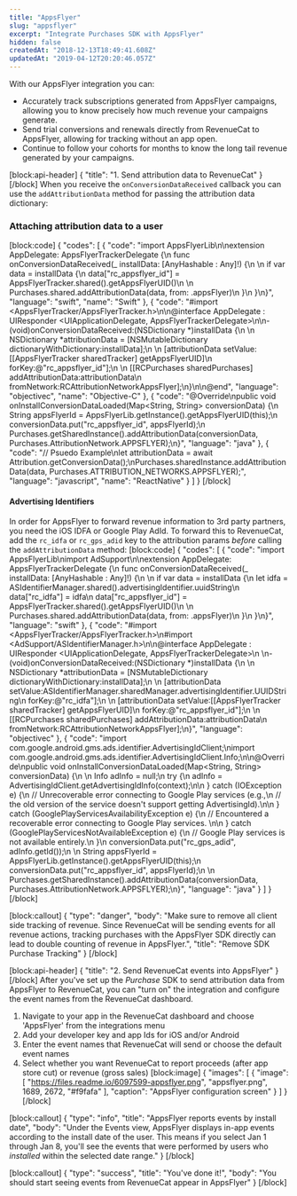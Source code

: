 ```yaml
---
title: "AppsFlyer"
slug: "appsflyer"
excerpt: "Integrate Purchases SDK with AppsFlyer"
hidden: false
createdAt: "2018-12-13T18:49:41.608Z"
updatedAt: "2019-04-12T20:20:46.057Z"
---
```

With our AppsFlyer integration you can:
* Accurately track subscriptions generated from AppsFlyer campaigns, allowing you to know precisely how much revenue your campaigns generate.
* Send trial conversions and renewals directly from RevenueCat to AppsFlyer, allowing for tracking without an app open.
* Continue to follow your cohorts for months to know the long tail revenue generated by your campaigns.

[block:api-header]
{
  "title": "1. Send attribution data to RevenueCat"
}
[/block]
When you receive the `onConversionDataReceived` callback you can use the `addAttributionData` method for passing the attribution data dictionary:

### Attaching attribution data to a user
[block:code]
{
  "codes": [
    {
      "code": "import AppsFlyerLib\n\nextension AppDelegate: AppsFlyerTrackerDelegate {\n    func onConversionDataReceived(_ installData: [AnyHashable : Any]!) {\n        \n        if var data = installData {\n            data[\"rc_appsflyer_id\"] = AppsFlyerTracker.shared().getAppsFlyerUID()\n            \n            Purchases.shared.addAttributionData(data, from: .appsFlyer)\n        }\n    }\n}",
      "language": "swift",
      "name": "Swift"
    },
    {
      "code": "#import <AppsFlyerTracker/AppsFlyerTracker.h>\n\n@interface AppDelegate : UIResponder <UIApplicationDelegate, AppsFlyerTrackerDelegate>\n\n- (void)onConversionDataReceived:(NSDictionary *)installData {\n    \n    NSDictionary *attributionData = [NSMutableDictionary dictionaryWithDictionary:installData];\n    \n    [attributionData setValue:[[AppsFlyerTracker sharedTracker] getAppsFlyerUID]\n                       forKey:@\"rc_appsflyer_id\"];\n    \n    [[RCPurchases sharedPurchases] addAttributionData:attributionData\n                                          fromNetwork:RCAttributionNetworkAppsFlyer];\n}\n\n@end",
      "language": "objectivec",
      "name": "Objective-C"
    },
    {
      "code": "@Override\npublic void onInstallConversionDataLoaded(Map<String, String> conversionData) {\n  String appsFlyerId = AppsFlyerLib.getInstance().getAppsFlyerUID(this);\n  conversionData.put(\"rc_appsflyer_id\", appsFlyerId);\n  Purchases.getSharedInstance().addAttributionData(conversionData, Purchases.AttributionNetwork.APPSFLYER);\n}",
      "language": "java"
    },
    {
      "code": "// Psuedo Example\nlet attributionData = await Attribution.getConversionData();\nPurchases.sharedInstance.addAttributionData(data, Purchases.ATTRIBUTION_NETWORKS.APPSFLYER);",
      "language": "javascript",
      "name": "ReactNative"
    }
  ]
}
[/block]
#### Advertising Identifiers
In order for AppsFlyer to forward revenue information to 3rd party partners, you need the iOS IDFA or Google Play AdId. To forward this to RevenueCat, add the `rc_idfa` or `rc_gps_adid` key to the attribution params *before* calling the `addAttributionData` method: 
[block:code]
{
  "codes": [
    {
      "code": "import AppsFlyerLib\nimport AdSupport\n\nextension AppDelegate: AppsFlyerTrackerDelegate {\n    func onConversionDataReceived(_ installData: [AnyHashable : Any]!) {\n        \n        if var data = installData {\n            let idfa = ASIdentifierManager.shared().advertisingIdentifier.uuidString\n            data[\"rc_idfa\"] = idfa\n            data[\"rc_appsflyer_id\"] = AppsFlyerTracker.shared().getAppsFlyerUID()\n            \n            Purchases.shared.addAttributionData(data, from: .appsFlyer)\n        }\n    }\n}",
      "language": "swift"
    },
    {
      "code": "#import <AppsFlyerTracker/AppsFlyerTracker.h>\n#import <AdSupport/ASIdentifierManager.h>\n\n@interface AppDelegate : UIResponder <UIApplicationDelegate, AppsFlyerTrackerDelegate>\n  \n- (void)onConversionDataReceived:(NSDictionary *)installData {\n    \n    NSDictionary *attributionData = [NSMutableDictionary dictionaryWithDictionary:installData];\n    \n    [attributionData setValue:ASIdentifierManager.sharedManager.advertisingIdentifier.UUIDString\n                       forKey:@\"rc_idfa\"];\n    \n    [attributionData setValue:[[AppsFlyerTracker sharedTracker] getAppsFlyerUID]\n                       forKey:@\"rc_appsflyer_id\"];\n    \n    [[RCPurchases sharedPurchases] addAttributionData:attributionData\n                                          fromNetwork:RCAttributionNetworkAppsFlyer];\n}",
      "language": "objectivec"
    },
    {
      "code": "import com.google.android.gms.ads.identifier.AdvertisingIdClient;\nimport com.google.android.gms.ads.identifier.AdvertisingIdClient.Info;\n\n@Override\npublic void onInstallConversionDataLoaded(Map<String, String> conversionData) {\n  \n  Info adInfo = null;\n  try {\n    adInfo = AdvertisingIdClient.getAdvertisingIdInfo(context);\n\n  } catch (IOException e) {\n    // Unrecoverable error connecting to Google Play services (e.g.,\n    // the old version of the service doesn't support getting AdvertisingId).\n\n  } catch (GooglePlayServicesAvailabilityException e) {\n    // Encountered a recoverable error connecting to Google Play services. \n\n  } catch (GooglePlayServicesNotAvailableException e) {\n    // Google Play services is not available entirely.\n  }\n  conversionData.put(\"rc_gps_adid\", adInfo.getId());\n  \n  String appsFlyerId = AppsFlyerLib.getInstance().getAppsFlyerUID(this);\n  conversionData.put(\"rc_appsflyer_id\", appsFlyerId);\n  \n  Purchases.getSharedInstance().addAttributionData(conversionData, Purchases.AttributionNetwork.APPSFLYER);\n}",
      "language": "java"
    }
  ]
}
[/block]

[block:callout]
{
  "type": "danger",
  "body": "Make sure to remove all client side tracking of revenue. Since RevenueCat will be sending events for all revenue actions, tracking purchases with the AppsFlyer SDK directly can lead to double counting of revenue in AppsFlyer.",
  "title": "Remove SDK Purchase Tracking"
}
[/block]

[block:api-header]
{
  "title": "2. Send RevenueCat events into AppsFlyer"
}
[/block]
After you've set up the *Purchase* SDK to send attribution data from AppsFlyer to RevenueCat, you can "turn on" the integration and configure the event names from the RevenueCat dashboard.

1. Navigate to your app in the RevenueCat dashboard and choose 'AppsFlyer' from the integrations menu
2. Add your developer key and app Ids for iOS and/or Android
3. Enter the event names that RevenueCat will send or choose the default event names
4. Select whether you want RevenueCat to report proceeds (after app store cut) or revenue (gross sales)
[block:image]
{
  "images": [
    {
      "image": [
        "https://files.readme.io/6097599-appsflyer.png",
        "appsflyer.png",
        1689,
        2672,
        "#f9fafa"
      ],
      "caption": "AppsFlyer configuration screen"
    }
  ]
}
[/block]

[block:callout]
{
  "type": "info",
  "title": "AppsFlyer reports events by install date",
  "body": "Under the Events view, AppsFlyer displays in-app events according to the install date of the user. This means if you select Jan 1 through Jan 8, you'll see the events that were performed by users who *installed* within the selected date range."
}
[/block]

[block:callout]
{
  "type": "success",
  "title": "You've done it!",
  "body": "You should start seeing events from RevenueCat appear in AppsFlyer"
}
[/block]